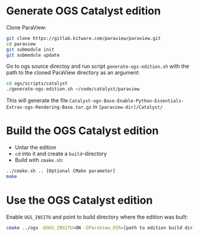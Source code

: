 # Generate OGS Catalyst edition

Clone ParaView:

```bash
git clone https://gitlab.kitware.com/paraview/paraview.git
cd paraview
git submodule init
git submodule update
```

Go to ogs source directoy and run script `generate-ogs-edition.sh` with the path to the cloned ParaView directory as an argument:

```bash
cd ogs/scripts/catalyst
./generate-ogs-edition.sh ~/code/catalyst/paraview
```

This will generate the file `Catalyst-ogs-Base-Enable-Python-Essentials-Extras-ogs-Rendering-Base.tar.gz` in `[paraview-dir]/Catalyst/`

# Build the OGS Catalyst edition

- Untar the edition
- `cd` into it and create a `build`-directory
- Build with `cmake.sh`:

```bash
../cmake.sh .. [Optional CMake parameter]
make
```

# Use the OGS Catalyst edition

Enable `OGS_INSITU` and point to build directory where the edition was built:

```bash
cmake ../ogs -DOGS_INSITU=ON -DParaView_DIR=[path to edition build dir]
```
